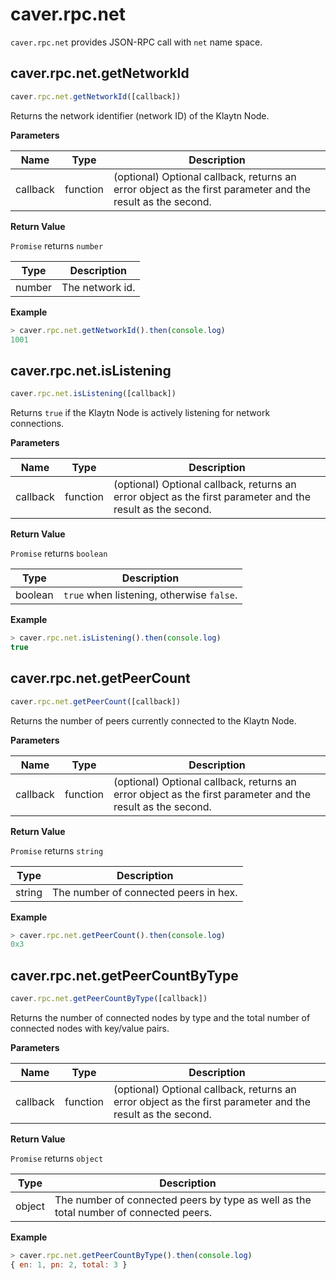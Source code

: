 # caver.rpc.net

`caver.rpc.net` provides JSON-RPC call with `net` name space.

## caver.rpc.net.getNetworkId <a id="caver-rpc-net-getnetworkid"></a>

```javascript
caver.rpc.net.getNetworkId([callback])
```

Returns the network identifier (network ID) of the Klaytn Node.

**Parameters**

| Name     | Type     | Description                                                                                                                                   |
| -------- | -------- | --------------------------------------------------------------------------------------------------------------------------------------------- |
| callback | function | (optional) Optional callback, returns an error object as the first parameter and the result as the second. |

**Return Value**

`Promise` returns `number`

| Type   | Description                     |
| ------ | ------------------------------- |
| number | The network id. |

**Example**

```javascript
> caver.rpc.net.getNetworkId().then(console.log)
1001
```

## caver.rpc.net.isListening <a id="caver-rpc-net-islistening"></a>

```javascript
caver.rpc.net.isListening([callback])
```

Returns `true` if the Klaytn Node is actively listening for network connections.

**Parameters**

| Name     | Type     | Description                                                                                                                                   |
| -------- | -------- | --------------------------------------------------------------------------------------------------------------------------------------------- |
| callback | function | (optional) Optional callback, returns an error object as the first parameter and the result as the second. |

**Return Value**

`Promise` returns `boolean`

| Type    | Description                                               |
| ------- | --------------------------------------------------------- |
| boolean | `true` when listening, otherwise `false`. |

**Example**

```javascript
> caver.rpc.net.isListening().then(console.log)
true
```

## caver.rpc.net.getPeerCount <a id="caver-rpc-net-getpeercount"></a>

```javascript
caver.rpc.net.getPeerCount([callback])
```

Returns the number of peers currently connected to the Klaytn Node.

**Parameters**

| Name     | Type     | Description                                                                                                                                   |
| -------- | -------- | --------------------------------------------------------------------------------------------------------------------------------------------- |
| callback | function | (optional) Optional callback, returns an error object as the first parameter and the result as the second. |

**Return Value**

`Promise` returns `string`

| Type   | Description                                           |
| ------ | ----------------------------------------------------- |
| string | The number of connected peers in hex. |

**Example**

```javascript
> caver.rpc.net.getPeerCount().then(console.log)
0x3
```

## caver.rpc.net.getPeerCountByType <a id="caver-rpc-net-getpeercountbytype"></a>

```javascript
caver.rpc.net.getPeerCountByType([callback])
```

Returns the number of connected nodes by type and the total number of connected nodes with key/value pairs.

**Parameters**

| Name     | Type     | Description                                                                                                                                   |
| -------- | -------- | --------------------------------------------------------------------------------------------------------------------------------------------- |
| callback | function | (optional) Optional callback, returns an error object as the first parameter and the result as the second. |

**Return Value**

`Promise` returns `object`

| Type   | Description                                                                                           |
| ------ | ----------------------------------------------------------------------------------------------------- |
| object | The number of connected peers by type as well as the total number of connected peers. |

**Example**

```javascript
> caver.rpc.net.getPeerCountByType().then(console.log)
{ en: 1, pn: 2, total: 3 }
```
